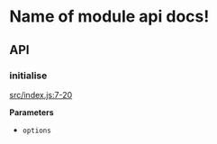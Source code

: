# Name of module api docs!

## API

<!-- Generated by documentation.js. Update this documentation by updating the source code. -->

### initialise

[src/index.js:7-20](https://github.com/KrimzenNinja/krimzen-ninja-express-error-handling/blob/bd24a815d5e4406527f6d3015b2f8564ad4c51d0/src/index.js#L7-L20 "Source code on GitHub")

**Parameters**

-   `options`  
